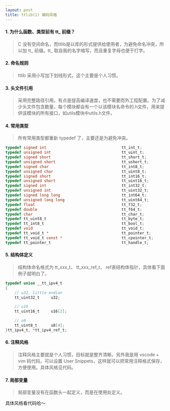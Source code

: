 ```yaml
---
layout: post
title: ttlib(1) 编码风格
---
```


#### 1. 为什么函数、类型前有 tt_ 前缀？
> C 没有空间命名，而ttlib是以库的形式提供给使用者，为避免命名冲突，所以加 tt_ 前缀。tt_ 取自我的名字缩写，而且重复字母也便于打字。

#### 2. 命名规则
> ttlib 采用小写加下划线形式，这个主要是个人习惯。
  
#### 3. 头文件引用
> 采用完整路径引用。有点是提高编译速度，也不需要而外工程配置。为了减少头文件包含数量，每个模块都会有一个以该模块名命令的.h文件，用来提供该模块的所有接口，如utils模块中utils.h文件。

#### 4. 常用类型
> 所有常用类型都重新 typedef 了，主要还是为避免冲突。

~~~ c
typedef signed int                                 tt_int_t;
typedef unsigned int                               tt_uint_t;
typedef signed short                               tt_short_t;
typedef unsigned short                             tt_ushort_t;
typedef signed char                                tt_int8_t;
typedef unsigned char                              tt_uint8_t;
typedef signed short                               tt_int16_t;
typedef unsigned short                             tt_uint16_t;
typedef signed int                                 tt_int32_t;
typedef unsigned int                               tt_uint32_t;
typedef signed long long                           tt_int64_t;
typedef unsigned long long                         tt_uint64_t;
typedef float                                      tt_f32_t;
typedef double                                     tt_f64_t;
typedef char                                       tt_char_t;
typedef tt_uint8_t                                 tt_byte_t;
typedef tt_int8_t                                  tt_bool_t;
typedef void                                       tt_void_t;
typedef tt_void_t *                                tt_pointer_t;
typedef tt_void_t const *                          tt_cpointer_t;
typedef tt_pointer_t                               tt_handle_t;
~~~


#### 5. 结构体定义
>  结构体命名格式为 tt_xxx_t， tt_xxx_ref_t， ref表结构体指针，具体看下面例子就明白了。

~~~ c
typedef union __tt_ipv4_t
{
    // u32, little endian
    tt_uint32_t     u32;

    // u16
    tt_uint16_t     u16[2];

    // u8
    tt_uint8_t      u8[4];
}tt_ipv4_t, *tt_ipv4_ref_t;
~~~


#### 6. 注释风格
> 注释风格主要就是个人习惯，目标就是整齐清晰。另外我是用 vscode + vim 码代码，可以设置 User Snippets，这样就可以把常用注释格式保存，方便使用。具体风格见代码。
  
#### 7. 局部变量
> 局部变量没有在函数头一起定义，而是在使用处定义。

具体风格看代码哈～